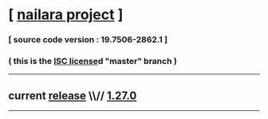 
# [ [nailara project](http://www.nailara.net/) ]

### [ source code version : 19.7506-2862.1 ]

### ( this is the [ISC license](license)d "master" branch )
---
## current [release](https://github.com/anotherlink/nailara/releases) \\\\// [1.27.0](https://github.com/anotherlink/nailara/releases/tag/1.27.0)
---
